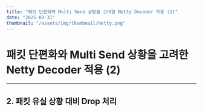 ```yaml
---
title: "패킷 단편화와 Multi Send 상황을 고려한 Netty Decoder 적용 (2)"
date: "2025-03-31"
thumbnail: "/assets/img/thumbnail/netty.png"
---
```


# 패킷 단편화와 Multi Send 상황을 고려한 Netty Decoder 적용 (2)
---

## 2. 패킷 유실 상황 대비 Drop 처리

```java
```
